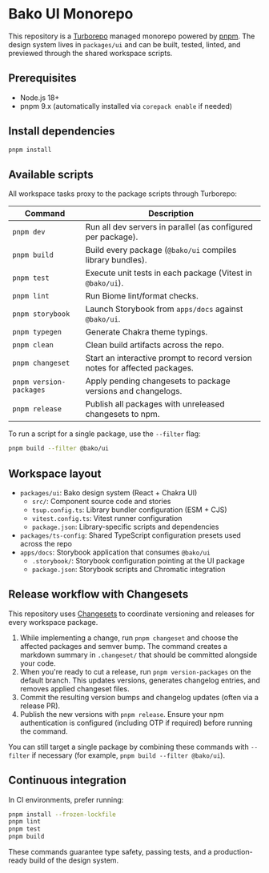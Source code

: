 # Bako UI Monorepo

This repository is a [Turborepo](https://turbo.build/repo) managed monorepo powered by [pnpm](https://pnpm.io). The design system lives in `packages/ui` and can be built, tested, linted, and previewed through the shared workspace scripts.

## Prerequisites

- Node.js 18+
- pnpm 9.x (automatically installed via `corepack enable` if needed)

## Install dependencies

```bash
pnpm install
```

## Available scripts

All workspace tasks proxy to the package scripts through Turborepo:

| Command | Description |
| --- | --- |
| `pnpm dev` | Run all dev servers in parallel (as configured per package). |
| `pnpm build` | Build every package (`@bako/ui` compiles library bundles). |
| `pnpm test` | Execute unit tests in each package (Vitest in `@bako/ui`). |
| `pnpm lint` | Run Biome lint/format checks. |
| `pnpm storybook` | Launch Storybook from `apps/docs` against `@bako/ui`. |
| `pnpm typegen` | Generate Chakra theme typings. |
| `pnpm clean` | Clean build artifacts across the repo. |
| `pnpm changeset` | Start an interactive prompt to record version notes for affected packages. |
| `pnpm version-packages` | Apply pending changesets to package versions and changelogs. |
| `pnpm release` | Publish all packages with unreleased changesets to npm. |

To run a script for a single package, use the `--filter` flag:

```bash
pnpm build --filter @bako/ui
```

## Workspace layout

- `packages/ui`: Bako design system (React + Chakra UI)
  - `src/`: Component source code and stories
  - `tsup.config.ts`: Library bundler configuration (ESM + CJS)
  - `vitest.config.ts`: Vitest runner configuration
  - `package.json`: Library-specific scripts and dependencies
- `packages/ts-config`: Shared TypeScript configuration presets used across the repo
- `apps/docs`: Storybook application that consumes `@bako/ui`
  - `.storybook/`: Storybook configuration pointing at the UI package
  - `package.json`: Storybook scripts and Chromatic integration

## Release workflow with Changesets

This repository uses [Changesets](https://github.com/changesets/changesets) to coordinate versioning and releases for every workspace package.

1. While implementing a change, run `pnpm changeset` and choose the affected packages and semver bump. The command creates a markdown summary in `.changeset/` that should be committed alongside your code.
2. When you're ready to cut a release, run `pnpm version-packages` on the default branch. This updates versions, generates changelog entries, and removes applied changeset files.
3. Commit the resulting version bumps and changelog updates (often via a release PR).
4. Publish the new versions with `pnpm release`. Ensure your npm authentication is configured (including OTP if required) before running the command.

You can still target a single package by combining these commands with `--filter` if necessary (for example, `pnpm build --filter @bako/ui`).

## Continuous integration

In CI environments, prefer running:

```bash
pnpm install --frozen-lockfile
pnpm lint
pnpm test
pnpm build
```

These commands guarantee type safety, passing tests, and a production-ready build of the design system.

